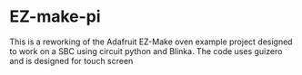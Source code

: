 # EZ-make-pi
This is a reworking of the Adafruit EZ-Make oven  example project designed to work on a SBC using circuit python and Blinka.  The code uses guizero and is designed for touch screen
